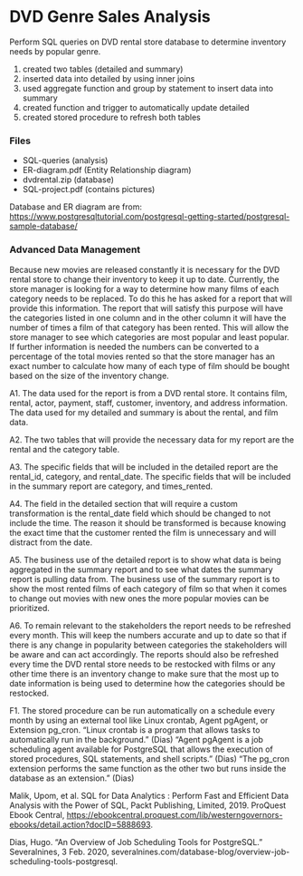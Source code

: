 # DVD Genre Sales Analysis
Perform SQL queries on DVD rental store database to determine inventory needs by popular genre.

1. created two tables (detailed and summary)
2. inserted data into detailed by using inner joins
3. used aggregate function and group by statement to insert data into summary 
4. created function and trigger to automatically update detailed
5. created stored procedure to refresh both tables

### Files
- SQL-queries (analysis)
- ER-diagram.pdf (Entity Relationship diagram)
- dvdrental.zip (database)
- SQL-project.pdf (contains pictures)

Database and ER diagram are from: 
https://www.postgresqltutorial.com/postgresql-getting-started/postgresql-sample-database/

### Advanced Data Management

Because new movies are released constantly it is necessary for the DVD rental store to change their inventory to keep it up to date. Currently, 
the store manager is looking for a way to determine how many films of each category needs to be replaced. To do this he has asked for a report 
that will provide this information. The report that will satisfy this purpose will have the categories listed in one column and in the other column 
it will have the number of times a film of that category has been rented. This will allow the store manager to see which categories are most 
popular and least popular. If further information is needed the numbers can be converted to a percentage of the total movies rented so that the 
store manager has an exact number to calculate how many of each type of film should be bought based on the size of the inventory change. 

A1. 
The data used for the report is from a DVD rental store. It contains film, rental, actor, payment, staff, customer, inventory, and address information.
The data used for my detailed and summary is about the rental, and film data. 

A2. 
The two tables that will provide the necessary data for my report are the rental and the category table. 

A3. 
The specific fields that will be included in the detailed report are the rental_id, category, and rental_date. The specific fields that will be included 
in the summary report are category, and times_rented. 

A4. 
The field in the detailed section that will require a custom transformation is the rental_date field which should be changed to not include the time. 
The reason it should be transformed is because knowing the exact time that the customer rented the film is unnecessary and will distract from the date. 

A5. 
The business use of the detailed report is to show what data is being aggregated in the summary report and to see what dates the summary report is 
pulling data from. The business use of the summary report is to show the most rented films of each category of film so that when it comes to change 
out movies with new ones the more popular movies can be prioritized. 

A6. 
To remain relevant to the stakeholders the report needs to be refreshed every month. This will keep the numbers accurate and up to date so that if 
there is any change in popularity between categories the stakeholders will be aware and can act accordingly. The reports should also be refreshed every 
time the DVD rental store needs to be restocked with films or any other time there is an inventory change to make sure that the most up to date 
information is being used to determine how the categories should be restocked. 

F1. 
The stored procedure can be run automatically on a schedule every month by using an external tool like Linux crontab, Agent pgAgent, or Extension pg_cron.
“Linux crontab is a program that allows tasks to automatically run in the background.” (Dias) “Agent pgAgent is a job scheduling agent available for
PostgreSQL that allows the execution of stored procedures, SQL statements, and shell scripts.” (Dias) “The pg_cron extension performs the same function as 
the other two but runs inside the database as an extension.” (Dias)

Malik, Upom, et al. SQL for Data Analytics : Perform Fast and Efficient Data Analysis with the Power 
of SQL, Packt Publishing, Limited, 2019. ProQuest Ebook Central, 
https://ebookcentral.proquest.com/lib/westerngovernors-ebooks/detail.action?docID=5888693. 

Dias, Hugo. “An Overview of Job Scheduling Tools for PostgreSQL.” Severalnines, 3 Feb. 2020, 
severalnines.com/database-blog/overview-job-scheduling-tools-postgresql.
